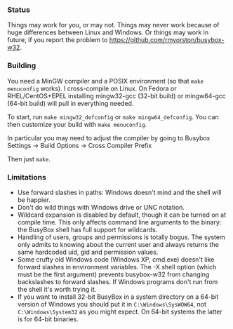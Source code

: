 ### Status

Things may work for you, or may not.  Things may never work because of huge differences between Linux and Windows.  Or things may work in future, if you report the problem to https://github.com/rmyorston/busybox-w32.

### Building

You need a MinGW compiler and a POSIX environment (so that `make menuconfig` works).  I cross-compile on Linux.  On Fedora or RHEL/CentOS+EPEL installing mingw32-gcc (32-bit build) or mingw64-gcc (64-bit build) will pull in everything needed.

To start, run `make mingw32_defconfig` or `make mingw64_defconfig`.  You can then customize your build with `make menuconfig`.

In particular you may need to adjust the compiler by going to Busybox Settings -> Build Options -> Cross Compiler Prefix

Then just `make`.

### Limitations

 - Use forward slashes in paths:  Windows doesn't mind and the shell will be happier.
 - Don't do wild things with Windows drive or UNC notation.
 - Wildcard expansion is disabled by default, though it can be turned on at compile time.  This only affects command line arguments to the binary:  the BusyBox shell has full support for wildcards.
 - Handling of users, groups and permissions is totally bogus.  The system only admits to knowing about the current user and always returns the same hardcoded uid, gid and permission values.
 - Some crufty old Windows code (Windows XP, cmd.exe) doesn't like forward slashes in environment variables.  The -X shell option (which must be the first argument) prevents busybox-w32 from changing backslashes to forward slashes.  If Windows programs don't run from the shell it's worth trying it.
 - If you want to install 32-bit BusyBox in a system directory on a 64-bit version of Windows you should put it in `C:\Windows\SysWOW64`, not `C:\Windows\System32` as you might expect.  On 64-bit systems the latter is for 64-bit binaries.
